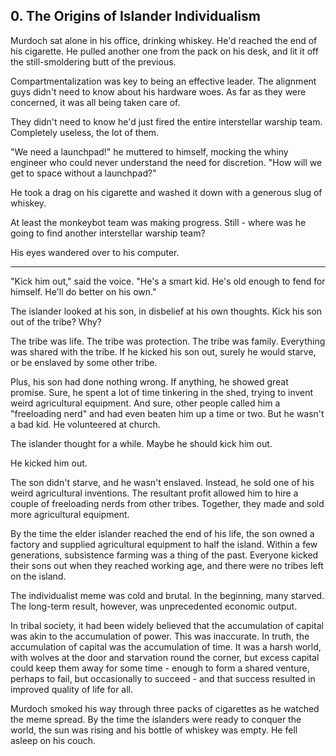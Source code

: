 ## 0. The Origins of Islander Individualism

Murdoch sat alone in his office, drinking whiskey. He'd reached the end of his cigarette. He pulled another one from the pack on his desk, and lit it off the still-smoldering butt of the previous.

Compartmentalization was key to being an effective leader. The alignment guys didn't need to know about his hardware woes. As far as they were concerned, it was all being taken care of.

They didn't need to know he'd just fired the entire interstellar warship team. Completely useless, the lot of them.

"We need a launchpad!" he muttered to himself, mocking the whiny engineer who could never understand the need for discretion. "How will we get to space without a launchpad?"

He took a drag on his cigarette and washed it down with a generous slug of whiskey.

At least the monkeybot team was making progress. Still - where was he going to find another interstellar warship team?

His eyes wandered over to his computer.

---

"Kick him out," said the voice. "He's a smart kid. He's old enough to fend for himself. He'll do better on his own."

The islander looked at his son, in disbelief at his own thoughts. Kick his son out of the tribe? Why?

The tribe was life. The tribe was protection. The tribe was family. Everything was shared with the tribe. If he kicked his son out, surely he would starve, or be enslaved by some other tribe.

Plus, his son had done nothing wrong. If anything, he showed great promise. Sure, he spent a lot of time tinkering in the shed, trying to invent weird agricultural equipment. And sure, other people called him a "freeloading nerd" and had even beaten him up a time or two. But he wasn't a bad kid. He volunteered at church.

The islander thought for a while. Maybe he should kick him out.

He kicked him out.

The son didn't starve, and he wasn't enslaved. Instead, he sold one of his weird agricultural inventions. The resultant profit allowed him to hire a couple of freeloading nerds from other tribes. Together, they made and sold more agricultural equipment. 

By the time the elder islander reached the end of his life, the son owned a factory and supplied agricultural equipment to half the island. Within a few generations, subsistence farming was a thing of the past. Everyone kicked their sons out when they reached working age, and there were no tribes left on the island.

The individualist meme was cold and brutal. In the beginning, many starved. The long-term result, however, was unprecedented economic output.

In tribal society, it had been widely believed that the accumulation of capital was akin to the accumulation of power. This was inaccurate. In truth, the accumulation of capital was the accumulation of time. It was a harsh world, with wolves at the door and starvation round the corner, but excess capital could keep them away for some time - enough to form a shared venture, perhaps to fail, but occasionally to succeed - and that success resulted in improved quality of life for all.

Murdoch smoked his way through three packs of cigarettes as he watched the meme spread. By the time the islanders were ready to conquer the world, the sun was rising and his bottle of whiskey was empty. He fell asleep on his couch.
